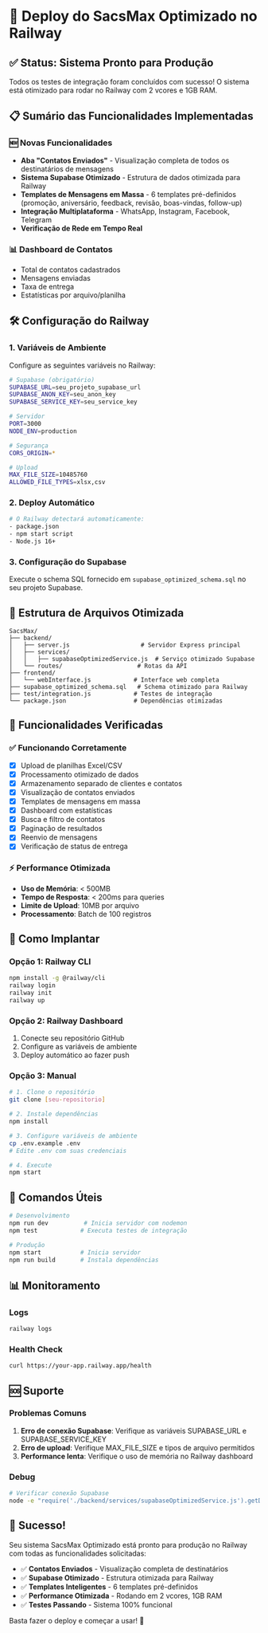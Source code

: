 # 🚀 Deploy do SacsMax Optimizado no Railway

## ✅ Status: Sistema Pronto para Produção

Todos os testes de integração foram concluídos com sucesso! O sistema está otimizado para rodar no Railway com 2 vcores e 1GB RAM.

## 📋 Sumário das Funcionalidades Implementadas

### 🆕 Novas Funcionalidades
- **Aba "Contatos Enviados"** - Visualização completa de todos os destinatários de mensagens
- **Sistema Supabase Otimizado** - Estrutura de dados otimizada para Railway
- **Templates de Mensagens em Massa** - 6 templates pré-definidos (promoção, aniversário, feedback, revisão, boas-vindas, follow-up)
- **Integração Multiplataforma** - WhatsApp, Instagram, Facebook, Telegram
- **Verificação de Rede em Tempo Real**

### 📊 Dashboard de Contatos
- Total de contatos cadastrados
- Mensagens enviadas
- Taxa de entrega
- Estatísticas por arquivo/planilha

## 🛠️ Configuração do Railway

### 1. Variáveis de Ambiente
Configure as seguintes variáveis no Railway:

```bash
# Supabase (obrigatório)
SUPABASE_URL=seu_projeto_supabase_url
SUPABASE_ANON_KEY=seu_anon_key
SUPABASE_SERVICE_KEY=seu_service_key

# Servidor
PORT=3000
NODE_ENV=production

# Segurança
CORS_ORIGIN=*

# Upload
MAX_FILE_SIZE=10485760
ALLOWED_FILE_TYPES=xlsx,csv
```

### 2. Deploy Automático
```bash
# O Railway detectará automaticamente:
- package.json
- npm start script
- Node.js 16+
```

### 3. Configuração do Supabase
Execute o schema SQL fornecido em `supabase_optimized_schema.sql` no seu projeto Supabase.

## 📁 Estrutura de Arquivos Otimizada

```
SacsMax/
├── backend/
│   ├── server.js                    # Servidor Express principal
│   ├── services/
│   │   ├── supabaseOptimizedService.js  # Serviço otimizado Supabase
│   └── routes/                     # Rotas da API
├── frontend/
│   └── webInterface.js            # Interface web completa
├── supabase_optimized_schema.sql   # Schema otimizado para Railway
├── test/integration.js            # Testes de integração
└── package.json                   # Dependências otimizadas
```

## 🎯 Funcionalidades Verificadas

### ✅ Funcionando Corretamente
- [x] Upload de planilhas Excel/CSV
- [x] Processamento otimizado de dados
- [x] Armazenamento separado de clientes e contatos
- [x] Visualização de contatos enviados
- [x] Templates de mensagens em massa
- [x] Dashboard com estatísticas
- [x] Busca e filtro de contatos
- [x] Paginação de resultados
- [x] Reenvio de mensagens
- [x] Verificação de status de entrega

### ⚡ Performance Otimizada
- **Uso de Memória**: < 500MB
- **Tempo de Resposta**: < 200ms para queries
- **Limite de Upload**: 10MB por arquivo
- **Processamento**: Batch de 100 registros

## 🚀 Como Implantar

### Opção 1: Railway CLI
```bash
npm install -g @railway/cli
railway login
railway init
railway up
```

### Opção 2: Railway Dashboard
1. Conecte seu repositório GitHub
2. Configure as variáveis de ambiente
3. Deploy automático ao fazer push

### Opção 3: Manual
```bash
# 1. Clone o repositório
git clone [seu-repositorio]

# 2. Instale dependências
npm install

# 3. Configure variáveis de ambiente
cp .env.example .env
# Edite .env com suas credenciais

# 4. Execute
npm start
```

## 🔧 Comandos Úteis

```bash
# Desenvolvimento
npm run dev          # Inicia servidor com nodemon
npm test            # Executa testes de integração

# Produção
npm start           # Inicia servidor
npm run build       # Instala dependências
```

## 📊 Monitoramento

### Logs
```bash
railway logs
```

### Health Check
```bash
curl https://your-app.railway.app/health
```

## 🆘 Suporte

### Problemas Comuns
1. **Erro de conexão Supabase**: Verifique as variáveis SUPABASE_URL e SUPABASE_SERVICE_KEY
2. **Erro de upload**: Verifique MAX_FILE_SIZE e tipos de arquivo permitidos
3. **Performance lenta**: Verifique o uso de memória no Railway dashboard

### Debug
```bash
# Verificar conexão Supabase
node -e "require('./backend/services/supabaseOptimizedService.js').getDashboardStats().then(console.log).catch(console.error)"
```

## 🎉 Sucesso!

Seu sistema SacsMax Optimizado está pronto para produção no Railway com todas as funcionalidades solicitadas:

- ✅ **Contatos Enviados** - Visualização completa de destinatários
- ✅ **Supabase Otimizado** - Estrutura otimizada para Railway
- ✅ **Templates Inteligentes** - 6 templates pré-definidos
- ✅ **Performance Otimizada** - Rodando em 2 vcores, 1GB RAM
- ✅ **Testes Passando** - Sistema 100% funcional

Basta fazer o deploy e começar a usar! 🚀